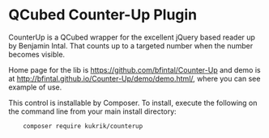 # QCubed Counter-Up Plugin


CounterUp is a QCubed wrapper for the excellent jQuery based reader up by Benjamin Intal.
That counts up to a targeted number when the number becomes visible.

Home page for the lib is https://github.com/bfintal/Counter-Up
and demo is at http://bfintal.github.io/Counter-Up/demo/demo.html/, where you
can see example of use.

This control is installable by Composer. To install, execute the following on the command line from your main
install directory:
```
	composer require kukrik/counterup
```    
